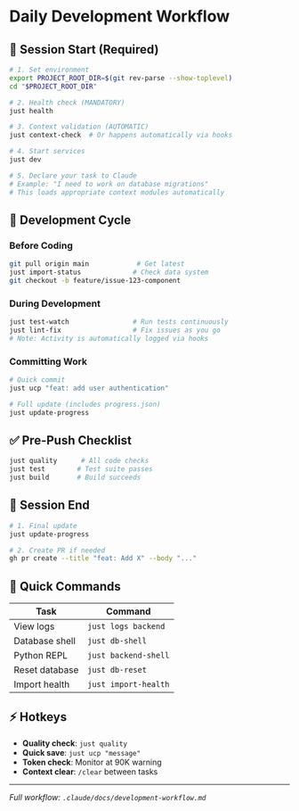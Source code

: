 # Daily Development Workflow

## 🌅 Session Start (Required)

```bash
# 1. Set environment
export PROJECT_ROOT_DIR=$(git rev-parse --show-toplevel)
cd "$PROJECT_ROOT_DIR"

# 2. Health check (MANDATORY)
just health

# 3. Context validation (AUTOMATIC)
just context-check  # Or happens automatically via hooks

# 4. Start services
just dev

# 5. Declare your task to Claude
# Example: "I need to work on database migrations"
# This loads appropriate context modules automatically
```

## 🔄 Development Cycle

### Before Coding
```bash
git pull origin main            # Get latest
just import-status             # Check data system
git checkout -b feature/issue-123-component
```

### During Development
```bash
just test-watch                # Run tests continuously
just lint-fix                  # Fix issues as you go
# Note: Activity is automatically logged via hooks
```

### Committing Work
```bash
# Quick commit
just ucp "feat: add user authentication"

# Full update (includes progress.json)
just update-progress
```

## ✅ Pre-Push Checklist

```bash
just quality      # All code checks
just test        # Test suite passes
just build       # Build succeeds
```

## 🏁 Session End

```bash
# 1. Final update
just update-progress

# 2. Create PR if needed
gh pr create --title "feat: Add X" --body "..."
```

## 🚀 Quick Commands

| Task | Command |
|------|---------|
| View logs | `just logs backend` |
| Database shell | `just db-shell` |
| Python REPL | `just backend-shell` |
| Reset database | `just db-reset` |
| Import health | `just import-health` |

## ⚡ Hotkeys

- **Quality check**: `just quality`
- **Quick save**: `just ucp "message"`  
- **Token check**: Monitor at 90K warning
- **Context clear**: `/clear` between tasks

---
*Full workflow: `.claude/docs/development-workflow.md`*